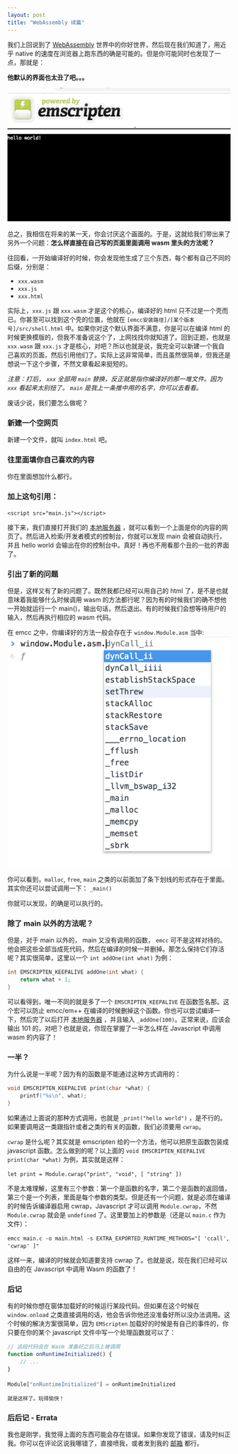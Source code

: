 ```yaml
---
layout: post
title: "WebAssembly 续篇"
---
```


我们上回说到了 [WebAssembly](https://webassembly.org) 世界中的你好世界，然后现在我们知道了，用近乎 native 的速度在浏览器上跑东西的确是可能的。但是你可能同时也发现了一点，那就是：

**他默认的界面也太丑了吧。。。**

![丑恶的界面](/assets/ugly_interface.png)

总之，我相信在将来的某一天，你会讨厌这个画面的。于是，这就给我们带出来了另外一个问题：**怎么样直接在自己写的页面里面调用 wasm 里头的方法呢？**

往回看，一开始编译好的时候，你会发现他生成了三个东西，每个都有自己不同的后缀，分别是：
- `xxx.wasm`
- `xxx.js`
- `xxx.html`

实际上，`xxx.js` 跟 `xxx.wasm` 才是这个的核心，编译好的 html 只不过是一个壳而已。你甚至可以找到这个壳的位置，他就在 `[emcc安装路径]/[某个版本号]/src/shell.html` 中。如果你对这个默认界面不满意，你是可以在编译 html 的时候更换模版的，但我不准备说这个了，上网找找你就知道了。回到正题，也就是`xxx.wasm` 跟 `xxx.js` 才是核心，对吧？所以也就是说，我完全可以新建一个我自己喜欢的页面，然后引用他们了。实际上这非常简单，而且虽然很简单，但我还是想说一下这个步骤，不然文章看起来挺短的。

_注意：打后， `xxx` 全部用 `main` 替换，反正就是指你编译好的那一堆文件。因为 `xxx` 看起来太别扭了。 `main` 是我上一条推中用的名字，你可以去看看。_

废话少说，我们要怎么做呢？

### 新建一个空网页 
新建一个文件，就叫 `index.html` 吧。

### 往里面填你自己喜欢的内容
你在里面想加什么都行。

### 加上这句引用：
`<script src="main.js"></script>`

接下来，我们直接打开我们的 [本地服务器](http://127.0.0.1:8080) ，就可以看到一个上面是你的内容的网页了。然后进入检索/开发者模式的控制台，你就可以发现 main 会被自动执行，并且 hello world 会输出在你的控制台中。真好！再也不用看那个丑的一批的界面了。

### 引出了新的问题
但是，这样又有了新的问题了。既然我都已经可以用自己的 html 了，是不是也就意味着我能够什么时候调用 wasm 的方法都行呢？因为有的时候我们的确不想他一开始就运行一个 main()，输出句话，然后退出。有的时候我们会想等待用户的输入，然后再执行相应的 wasm 代码。

在 emcc 之中，你编译好的方法一般会存在于 `window.Module.asm` 当中: 
![补全](/assets/autocomplete.png)

你可以看到，`malloc`, `free`, `main` 之类的以前面加了条下划线的形式存在于里面。其实你还可以尝试调用一下：
`_main()` 

你就可以发现，的确是可以执行的。

### 除了 main 以外的方法呢？
但是，对于 main 以外的， main 又没有调用的函数， `emcc` 可不是这样对待的。他会把这些全部当成死代码，然后在编译的时候一并删掉。那怎么保持它们存活呢？其实很简单，这里以一个 `int addOne(int what)` 为例： 

```c
int EMSCRIPTEN_KEEPALIVE addOne(int what) {
    return what + 1;
}
```

可以看得到，唯一不同的就是多了一个 `EMSCRIPTEN_KEEPALIVE` 在函数签名那。这个宏可以防止 emcc/em++ 在编译的时候删掉这个函数。你也可以尝试编译一下，然后完了以后打开 [本地服务器](http://127.0.0.1:8080) ，并且输入 `_addOne(100)`。正常来说，应该会输出 101 的，对吧？也就是说，你现在掌握了一半怎么样在 Javascript 中调用 wasm 的内容了！

### 一半？
为什么说是一半呢？因为有的函数是不能通过这种方式调用的：
```c
void EMSCRIPTEN_KEEPALIVE print(char *what) {
    printf("%s\n", what);
}
```
如果通过上面说的那种方式调用，也就是 `_print("hello world")` ，是不行的。如果要调用这一类跟指针或者之类的有关的函数，我们必须要用 `cwrap`。

`cwrap` 是什么呢？其实就是 emscripten 给的一个方法，他可以把原生函数包装成 javascript 函数。怎么做到的呢？以上面的 `void EMSCRIPTEN_KEEPALIVE print(char *what)` 为例，其实就是这样：

`let print = Module.cwrap("print", "void", [ "string" ])`

不是太难理解，这里有三个参数：第一个是函数的名字，第二个是函数的返回值，第三个是一个列表，里面是每个参数的类型。但是还有一个问题，就是必须在编译的时候告诉编译器启用 cwrap，Javascript 才可以调用 `Module.cwrap`，不然 `Module.cwrap` 就会是 `undefined` 了。这里要加上的参数是（还是以 `main.c` 作为文件）：

`emcc main.c -o main.html -s EXTRA_EXPORTED_RUNTIME_METHODS="[ 'ccall', 'cwrap' ]"`

这样一来，编译的时候就会知道要支持 cwrap 了。也就是说，现在我们已经可以自由的在 Javascript 中调用 Wasm 的函数了！

### 后记 
有的时候你想在窗体加载好的时候运行某段代码。但如果在这个时候在 `window.onload` 之类直接调用的话，他会告诉你他还没准备好所以没办法调用。这个时候的解决方案很简单，因为 `EMScripten` 加载好的时候是有自己的事件的，你只要在你的某个 javascript 文件中写一个处理函数就可以了：

```javascript
// 这段代码会在 Wasm 准备好之后马上被调用
function onRuntimeInitialized() {
    // ...
}

Module["onRuntimeInitialized"] = onRuntimeInitialized
```

<small>就是这样了。玩得愉快！</small>


### 后后记 - Errata 
我也是刚学，我觉得上面的东西可能会存在错误。如果你发现了错误，请及时纠正我。你可以在评论区说我哪错了，直接喷我，或者发到我的 [邮箱](mailto:potion@live.cn) 都行。
